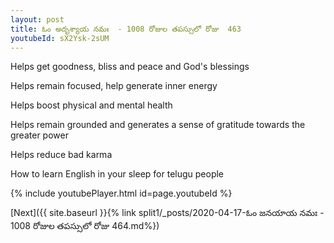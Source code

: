 ```yaml
---
layout: post
title: ఓం అదృశ్యాయ నమః  - 1008 రోజుల తపస్సులో రోజు  463
youtubeId: sX2Ysk-2sUM
---
```

 
 
Helps get goodness, bliss and peace and God's blessings
 
Helps remain focused, help generate inner energy 
 
Helps boost physical and mental health 
 
Helps remain grounded and generates a sense of gratitude towards the greater power 
 
Helps reduce bad karma
 
How to learn English in your sleep for telugu people
 
 
 
 


{% include youtubePlayer.html id=page.youtubeId %}
 
[Next]({{ site.baseurl }}{% link split1/_posts/2020-04-17-ఓం జనయాయ నమః  - 1008 రోజుల తపస్సులో రోజు  464.md%})
 
